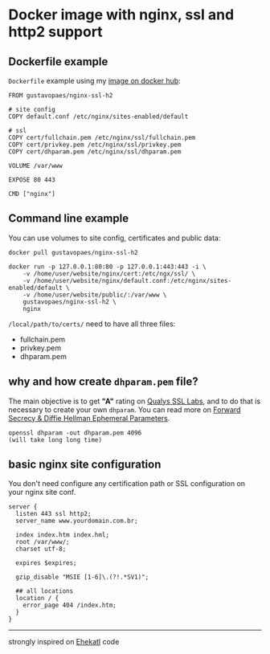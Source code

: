 # Docker image with nginx, ssl and http2 support

## Dockerfile example

`Dockerfile` example using my [image on docker hub](https://hub.docker.com/r/gustavopaes/nginx-ssl-h2/):

    FROM gustavopaes/nginx-ssl-h2
    
    # site config
    COPY default.conf /etc/nginx/sites-enabled/default
    
    # ssl
    COPY cert/fullchain.pem /etc/nginx/ssl/fullchain.pem
    COPY cert/privkey.pem /etc/nginx/ssl/privkey.pem
    COPY cert/dhparam.pem /etc/nginx/ssl/dhparam.pem
    
    VOLUME /var/www
    
    EXPOSE 80 443
    
    CMD ["nginx"]

## Command line example

You can use volumes to site config, certificates and public data:

    docker pull gustavopaes/nginx-ssl-h2
    
    docker run -p 127.0.0.1:80:80 -p 127.0.0.1:443:443 -i \
        -v /home/user/website/nginx/cert:/etc/ngx/ssl/ \
        -v /home/user/website/nginx/default.conf:/etc/nginx/sites-enabled/default \
        -v /home/user/website/public/:/var/www \
        gustavopaes/nginx-ssl-h2 \
        nginx

`/local/path/to/certs/` need to have all three files:
* fullchain.pem
* privkey.pem
* dhparam.pem

## why and how create `dhparam.pem` file?

The main objective is to get **"A"** rating on [Qualys SSL Labs](https://www.ssllabs.com/ssltest/analyze.html), and to do that is necessary to create your own `dhparam`. You can read more on [Forward Secrecy & Diffie Hellman Ephemeral Parameters](https://raymii.org/s/tutorials/Strong_SSL_Security_On_nginx.html#Forward_Secrecy_&_Diffie_Hellman_Ephemeral_Parameters).

    openssl dhparam -out dhparam.pem 4096
    (will take long long time)


## basic nginx site configuration

You don't need configure any certification path or SSL configuration on your nginx site conf.

    server {
      listen 443 ssl http2;
      server_name www.yourdomain.com.br;

      index index.htm index.hml;
      root /var/www/;
      charset utf-8;

      expires $expires;

      gzip_disable "MSIE [1-6]\.(?!.*SV1)";

      ## all locations
      location / {
        error_page 404 /index.htm;
      }
    }


------

strongly inspired on [Ehekatl](https://github.com/Ehekatl/docker-nginx-http2) code
